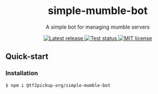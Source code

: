 <h1 align="center">simple-mumble-bot</h1>

<p align="center">A simple bot for managing mumble servers</p>

<p align="center">
  <a href="https://www.npmjs.com/package/@tf2pickup-org/simple-mumble-bot">
    <img src="https://img.shields.io/npm/v/@tf2pickup-org/simple-mumble-bot" alt="Latest release">
  </a>
  <a href="https://github.com/tf2pickup-org/simple-mumble-bot/actions?query=workflow%3Atest">
    <img src="https://github.com/tf2pickup-org/simple-mumble-bot/actions/workflows/test.yml/badge.svg" alt="Test status">
  </a>
  <a href="https://opensource.org/licenses/MIT">
    <img src="https://img.shields.io/badge/License-MIT-yellow.svg" alt="MIT license">
  </a>
</p>

## Quick-start

### Installation

```bash
$ npm i @tf2pickup-org/simple-mumble-bot
```
